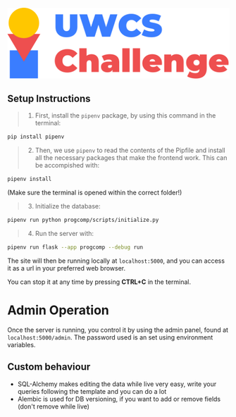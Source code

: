 ![UWCS Challenge Logo](progcomp/static/challenge_logo.svg)

## Setup Instructions

> 1. First, install the `pipenv` package, by using this command in the terminal:

```sh
pip install pipenv
```

> 2. Then, we use `pipenv` to read the contents of the Pipfile and install all the necessary packages that make the frontend work. This can be accompished with:

```sh
pipenv install
```

(Make sure the terminal is opened within the correct folder!)

> 3. Initialize the database:

```sh
pipenv run python progcomp/scripts/initialize.py
```

> 4. Run the server with:

```sh
pipenv run flask --app progcomp --debug run
```

The site will then be running locally at `localhost:5000`, and you can access it as a url in your preferred web browser.

You can stop it at any time by pressing **CTRL+C** in the terminal.

# Admin Operation

Once the server is running, you control it by using the admin panel, found at `localhost:5000/admin`. The password used is an set using environment variables.

## Custom behaviour
- SQL-Alchemy makes editing the data while live very easy, write your queries following the template and you can do a lot
- Alembic is used for DB versioning, if you want to add or remove fields (don't remove while live)